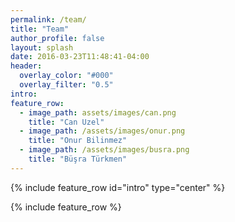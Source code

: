 ```yaml
---
permalink: /team/
title: "Team"
author_profile: false
layout: splash
date: 2016-03-23T11:48:41-04:00
header:
  overlay_color: "#000"
  overlay_filter: "0.5"
intro:
feature_row:
  - image_path: assets/images/can.png
    title: "Can Uzel"
  - image_path: /assets/images/onur.png
    title: "Onur Bilinmez"
  - image_path: /assets/images/busra.png
    title: "Büşra Türkmen"
---
```


{% include feature_row id="intro" type="center" %}

{% include feature_row %}
